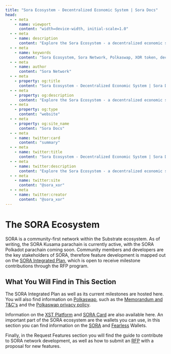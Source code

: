 ```yaml
---
title: "Sora Ecosystem - Decentralized Economic System | Sora Docs"
head:
  - - meta
    - name: viewport
      content: "width=device-width, initial-scale=1.0"
  - - meta
    - name: description
      content: "Explore the Sora Ecosystem - a decentralized economic system comprising the Sora Network, Polkaswap, XOR token, and more. Learn about the interconnected components and innovative features driving Sora's vision for a fair and sustainable financial system."
  - - meta
    - name: keywords
      content: "Sora Ecosystem, Sora Network, Polkaswap, XOR token, decentralized economic system, fair financial system, sustainable financial system"
  - - meta
    - name: author
      content: "Sora Network"
  - - meta
    - property: og:title
      content: "Sora Ecosystem - Decentralized Economic System | Sora Docs"
  - - meta
    - property: og:description
      content: "Explore the Sora Ecosystem - a decentralized economic system comprising the Sora Network, Polkaswap, XOR token, and more. Learn about the interconnected components and innovative features driving Sora's vision for a fair and sustainable financial system."
  - - meta
    - property: og:type
      content: "website"
  - - meta
    - property: og:site_name
      content: "Sora Docs"
  - - meta
    - name: twitter:card
      content: "summary"
  - - meta
    - name: twitter:title
      content: "Sora Ecosystem - Decentralized Economic System | Sora Docs"
  - - meta
    - name: twitter:description
      content: "Explore the Sora Ecosystem - a decentralized economic system comprising the Sora Network, Polkaswap, XOR token, and more. Learn about the interconnected components and innovative features driving Sora's vision for a fair and sustainable financial system."
  - - meta
    - name: twitter:site
      content: "@sora_xor"
  - - meta
    - name: twitter:creator
      content: "@sora_xor"
---
```


# The SORA Ecosystem

SORA is a community-first network within the Substrate ecosystem. As
of writing, the SORA Kusama parachain is currently active, with the
SORA Polkadot parachain coming soon.
Community members and developers are the key stakeholders of SORA,
therefore feature development is mapped out on the [SORA Integrated Plan](integrated-plan.md), which is open to receive milestone contributions through the RFP
program.

## What You Will Find in This Section

The SORA Integrated Plan as well as its current milestones are hosted
here. You will also find information on
[Polkaswap](https://polkaswap.io/), such as the [Memorandum and
T&C's](polkaswap-terms.md) and the [Polkaswap privacy policy](polkaswap-privacy.md).

Information on the [XST Platform](xst.md) and [SORA Card](sora-card.md) are also available
here. An important part of the SORA ecosystem are the wallets you can
use, in this section you can find information on the [SORA](mobile.md)
and [Fearless](fearless.md)
Wallets.

Finally, in the Request Features section you will find the guide to
contribute to SORA network development, as well as how to submit an
[RFP](rfp.md) with a proposal for new features.

